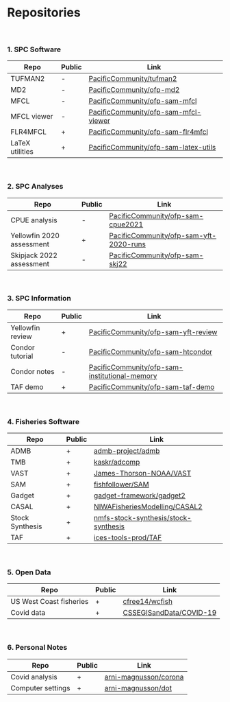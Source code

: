 # Repositories

<br>

### 1. SPC Software

Repo                      | Public | Link
---                       | ---    | ---
TUFMAN2                   | -      | [PacificCommunity/tufman2](https://github.com/PacificCommunity/tufman2)
MD2                       | -      | [PacificCommunity/ofp-md2](https://github.com/PacificCommunity/ofp-md2)
MFCL                      | -      | [PacificCommunity/ofp-sam-mfcl](https://github.com/PacificCommunity/ofp-sam-mfcl)
MFCL viewer               | -      | [PacificCommunity/ofp-sam-mfcl-viewer](https://github.com/PacificCommunity/ofp-sam-mfcl-viewer)
FLR4MFCL                  | +      | [PacificCommunity/ofp-sam-flr4mfcl](https://github.com/PacificCommunity/ofp-sam-flr4mfcl)
LaTeX utilities           | +      | [PacificCommunity/ofp-sam-latex-utils](https://github.com/PacificCommunity/ofp-sam-latex-utils)

<br>

### 2. SPC Analyses

Repo                      | Public | Link
---                       | ---    | ---
CPUE analysis             | -      | [PacificCommunity/ofp-sam-cpue2021](https://github.com/PacificCommunity/ofp-sam-cpue2021)
Yellowfin 2020 assessment | +      | [PacificCommunity/ofp-sam-yft-2020-runs](https://github.com/PacificCommunity/ofp-sam-yft-2020-runs)
Skipjack 2022 assessment  | -      | [PacificCommunity/ofp-sam-skj22](https://github.com/PacificCommunity/ofp-sam-skj22)

<br>

### 3. SPC Information

Repo                      | Public  | Link
---                       | ---     | ---
Yellowfin review          | +       | [PacificCommunity/ofp-sam-yft-review](https://github.com/PacificCommunity/ofp-sam-yft-review)
Condor tutorial           | -       | [PacificCommunity/ofp-sam-htcondor](https://github.com/PacificCommunity/ofp-sam-htcondor)
Condor notes              | -       | [PacificCommunity/ofp-sam-institutional-memory](https://github.com/PacificCommunity/ofp-sam-institutional-memory)
TAF demo                  | +       | [PacificCommunity/ofp-sam-taf-demo](https://github.com/PacificCommunity/ofp-sam-taf-demo)

<br>

### 4. Fisheries Software

Repo                      | Public | Link
---                       | ---    | ---
ADMB                      | +      | [admb-project/admb](https://github.com/admb-project/admb)
TMB                       | +      | [kaskr/adcomp](https://github.com/kaskr/adcomp)
VAST                      | +      | [James-Thorson-NOAA/VAST](https://github.com/James-Thorson-NOAA/VAST)
SAM                       | +      | [fishfollower/SAM](https://github.com/fishfollower/SAM)
Gadget                    | +      | [gadget-framework/gadget2](https://github.com/gadget-framework/gadget2)
CASAL                     | +      | [NIWAFisheriesModelling/CASAL2](https://github.com/NIWAFisheriesModelling/CASAL2)
Stock Synthesis           | +      | [nmfs-stock-synthesis/stock-synthesis](https://github.com/nmfs-stock-synthesis/stock-synthesis)
TAF                       | +      | [ices-tools-prod/TAF](https://github.com/ices-tools-prod/TAF)

<br>

### 5. Open Data

Repo                      | Public | Link
---                       | ---    | ---
US West Coast fisheries   | +      | [cfree14/wcfish](https://github.com/cfree14/wcfish)
Covid data                | +      | [CSSEGISandData/COVID-19](https://github.com/CSSEGISandData/COVID-19)

<br>

### 6. Personal Notes

Repo                      | Public | Link
---                       | ---    | ---
Covid analysis            | +      | [arni-magnusson/corona](https://github.com/arni-magnusson/corona)
Computer settings         | +      | [arni-magnusson/dot](https://github.com/arni-magnusson/dot)
